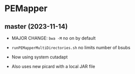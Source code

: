 # PEMapper

## master (2023-11-14)

- MAJOR CHANGE: `bwa -M` no on by default

- `runPEMapperMultiDirectories.sh` no limits number of bsubs

- Now using system cutadapt

- Also uses new picard with a local JAR file

